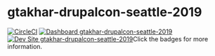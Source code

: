 # gtakhar-drupalcon-seattle-2019

[![CircleCI](https://circleci.com/gh/pantheon-training-org/gtakhar-drupalcon-seattle-2019.svg?style=shield)](https://circleci.com/gh/pantheon-training-org/gtakhar-drupalcon-seattle-2019)
[![Dashboard gtakhar-drupalcon-seattle-2019](https://img.shields.io/badge/dashboard-gtakhar_drupalcon_seattle_2019-yellow.svg)](https://dashboard.pantheon.io/sites/a852a819-f727-4dd2-af01-b6075f445e48#dev/code)
[![Dev Site gtakhar-drupalcon-seattle-2019](https://img.shields.io/badge/site-gtakhar_drupalcon_seattle_2019-blue.svg)](http://dev-gtakhar-drupalcon-seattle-2019.pantheonsite.io/)Click the badges for more information.
